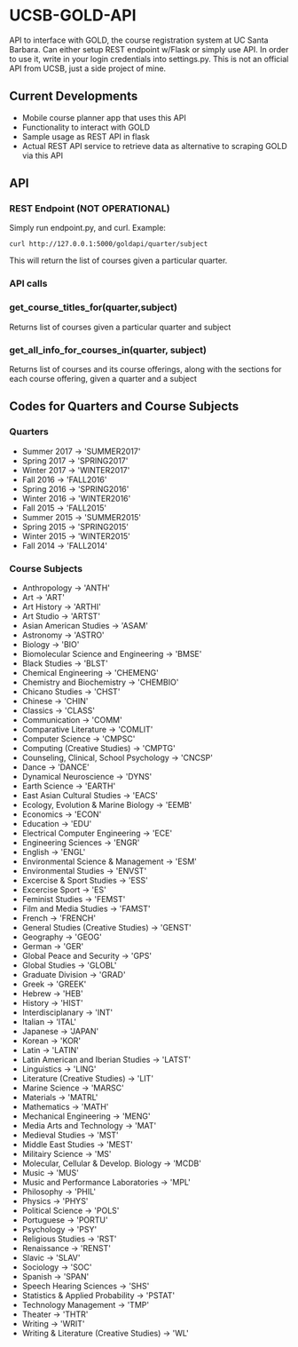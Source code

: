 # UCSB-GOLD-API
API to interface with GOLD, the course registration system at UC Santa Barbara. Can either setup REST endpoint w/Flask or simply use API. In order to use it, write in your login credentials into settings.py. This is not an official API from UCSB, just a side project of mine.

## Current Developments
* Mobile course planner app that uses this API
* Functionality to interact with GOLD
* Sample usage as REST API in flask
* Actual REST API service to retrieve data as alternative to scraping GOLD via this API


## API

### REST Endpoint (NOT OPERATIONAL)
Simply run endpoint.py, and curl. Example:
```
curl http://127.0.0.1:5000/goldapi/quarter/subject
```

This will return the list of courses given a particular quarter.

### API calls
### get_course_titles_for(quarter,subject)
Returns list of courses given a particular quarter and subject

### get_all_info_for_courses_in(quarter, subject)
Returns list of courses and its course offerings, along with the sections for each course offering, given a quarter and a subject


## Codes for Quarters and Course Subjects 

### Quarters
* Summer 2017 -> 'SUMMER2017'
* Spring 2017 -> 'SPRING2017'
* Winter 2017 -> 'WINTER2017'
* Fall 2016 -> 'FALL2016'
* Spring 2016 -> 'SPRING2016'
* Winter 2016 -> 'WINTER2016'
* Fall 2015 -> 'FALL2015'
* Summer 2015 -> 'SUMMER2015'
* Spring 2015 -> 'SPRING2015'
* Winter 2015 -> 'WINTER2015'
* Fall 2014 -> 'FALL2014'

### Course Subjects 
* Anthropology -> 'ANTH'
* Art -> 'ART'
* Art History -> 'ARTHI'
* Art Studio -> 'ARTST'
* Asian American Studies -> 'ASAM'
* Astronomy -> 'ASTRO'
* Biology -> 'BIO'
* Biomolecular Science and Engineering -> 'BMSE'
* Black Studies -> 'BLST'
* Chemical Engineering -> 'CHEMENG'
* Chemistry and Biochemistry -> 'CHEMBIO'
* Chicano Studies -> 'CHST'
* Chinese -> 'CHIN'
* Classics -> 'CLASS'
* Communication -> 'COMM'
* Comparative Literature -> 'COMLIT'
* Computer Science -> 'CMPSC'
* Computing (Creative Studies) -> 'CMPTG'
* Counseling, Clinical, School Psychology  -> 'CNCSP'
* Dance -> 'DANCE'
* Dynamical Neuroscience -> 'DYNS'
* Earth Science -> 'EARTH'
* East Asian Cultural Studies -> 'EACS'
* Ecology, Evolution & Marine Biology -> 'EEMB'
* Economics -> 'ECON'
* Education -> 'EDU'
* Electrical Computer Engineering -> 'ECE'
* Engineering Sciences -> 'ENGR'
* English -> 'ENGL'
* Environmental Science & Management -> 'ESM'
* Environmental Studies -> 'ENVST'
* Excercise & Sport Studies -> 'ESS'
* Excercise Sport -> 'ES'
* Feminist Studies -> 'FEMST'
* Film and Media Studies -> 'FAMST'
* French -> 'FRENCH'
* General Studies (Creative Studies) -> 'GENST'
* Geography -> 'GEOG'
* German -> 'GER'
* Global Peace and Security -> 'GPS'
* Global Studies -> 'GLOBL'
* Graduate Division -> 'GRAD'
* Greek -> 'GREEK'
* Hebrew -> 'HEB'
* History -> 'HIST'
* Interdisciplanary -> 'INT'
* Italian -> 'ITAL'
* Japanese -> 'JAPAN'
* Korean -> 'KOR'
* Latin -> 'LATIN'
* Latin American and Iberian Studies -> 'LATST'
* Linguistics -> 'LING'
* Literature (Creative Studies) -> 'LIT'
* Marine Science -> 'MARSC'
* Materials -> 'MATRL'
* Mathematics -> 'MATH'
* Mechanical Engineering -> 'MENG'
* Media Arts and Technology -> 'MAT'
* Medieval Studies -> 'MST'
* Middle East Studies -> 'MEST'
* Militairy Science -> 'MS'
* Molecular, Cellular & Develop. Biology -> 'MCDB'
* Music -> 'MUS'
* Music and Performance Laboratories -> 'MPL'
* Philosophy -> 'PHIL'
* Physics -> 'PHYS'
* Political Science -> 'POLS'
* Portuguese -> 'PORTU'
* Psychology -> 'PSY'
* Religious Studies -> 'RST'
* Renaissance -> 'RENST'
* Slavic -> 'SLAV'
* Sociology -> 'SOC'
* Spanish -> 'SPAN'
* Speech Hearing Sciences -> 'SHS'
* Statistics & Applied Probability -> 'PSTAT'
* Technology Management -> 'TMP'
* Theater -> 'THTR'
* Writing -> 'WRIT'
* Writing & Literature (Creative Studies) -> 'WL'


